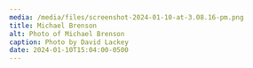 ```yaml
---
media: /media/files/screenshot-2024-01-10-at-3.08.16-pm.png
title: Michael Brenson
alt: Photo of Michael Brenson
caption: Photo by David Lackey
date: 2024-01-10T15:04:00-0500
---
```

